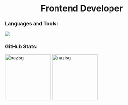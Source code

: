 <h1 align="center">Frontend Developer</h1>

<h3 align="left">Languages and Tools:</h3>
<div align="left"><img src="https://skillicons.dev/icons?i=html,css,bootstrap,sass,tailwind,js,ts,react,express,nodejs,mongodb,git,postman,figma"/></div>

<h3 align="left">GitHub Stats:</h3>
<div align="left">
<img src="https://github-readme-stats.vercel.app/api/top-langs/?username=nazisg&theme=vue-dark&hide_border=false&include_all_commits=false&count_private=true&layout=compact" alt="nazisg" height="150"/>
<img src="https://github-readme-stats.vercel.app/api?username=nazisg&theme=vue-dark&hide_border=false&include_all_commits=false&count_private=true" alt="nazisg" height="150"/>
</div>
